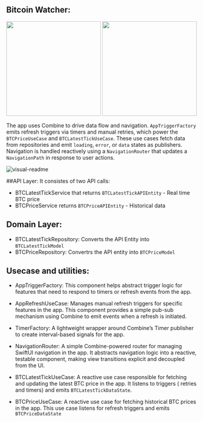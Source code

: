 ## Bitcoin Watcher:

<p align="center">
  <img src="https://github.com/user-attachments/assets/8f80ca50-4601-439f-919d-e8fd53e0d38c" width=250>
  <img src="https://github.com/user-attachments/assets/80d1f75f-4ce4-42fd-98fb-db482145369c" width=250>
</p>

The app uses Combine to drive data flow and navigation. `AppTriggerFactory`
emits refresh triggers via timers and manual retries, which power the
`BTCPriceUseCase` and `BTCLatestTickUseCase`. These use cases fetch data from
repositories and emit `loading`, `error`, or `data` states as publishers.
Navigation is handled reactively using a `NavigationRouter` that updates a
`NavigationPath` in response to user actions.

![visual-readme](https://github.com/user-attachments/assets/cd7db01d-dd1a-47a5-91e7-d2066488879c)

##API Layer:
It consistes of two API calls: 
- BTCLatestTickService that returns `BTCLatestTickAPIEntity` - Real time BTC price
- BTCPriceService returns `BTCPriceAPIEntity` - Historical data 

## Domain Layer:
- BTCLatestTickRepository: Converts the API Entity into `BTCLatestTickModel`
- BTCPriceRepository: Convertrs the API entity into `BTCPriceModel`

## Usecase and utilities:
- AppTriggerFactory: This component helps abstract trigger logic for features that need to respond to timers or refresh events from the app.

- AppRefreshUseCase: Manages manual refresh triggers for specific features in the app. This component provides a simple pub-sub mechanism using Combine to emit events when a refresh is initiated.

- TimerFactory: A lightweight wrapper around Combine’s Timer publisher to create interval-based signals for the app.

- NavigationRouter: A simple Combine-powered router for managing SwiftUI navigation in the app. It abstracts navigation logic into a reactive, testable component, making view transitions explicit and decoupled from the UI.

- BTCLatestTickUseCase: A reactive use case responsible for fetching and updating the latest BTC price in the app. It listens to triggers ( retries and timers) and emits `BTCLatestTickDataState`.

- BTCPriceUseCase: A reactive use case for fetching historical BTC prices in the app. This use case listens for refresh triggers and emits `BTCPriceDataState` 

